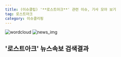 ```yaml
---
title: (이슈클립) '**로스트아크**' 관련 이슈, 기사 모아 보기
tag: 로스트아크
category: 이슈클리핑
---
```

![wordcloud](https://s3.ap-northeast-2.amazonaws.com/lyrics101-wordcloud/2018-09-18-1537204367.png)
![news_img](https://user-images.githubusercontent.com/42597476/44507050-1206f400-a6e4-11e8-8d98-7ffbfebb353f.png)
## **'**로스트아크**'** 뉴스속보 검색결과

